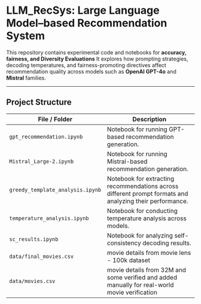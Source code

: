 # LLM_RecSys: Large Language Model–based Recommendation System

This repository contains experimental code and notebooks for **accuracy, fairness, and Diversity Evaluations**
It explores how prompting strategies, decoding temperatures, and fairness-promoting directives affect recommendation quality across models such as **OpenAI GPT-4o** and **Mistral** families.

---

## Project Structure

| File / Folder | Description |
|----------------|-------------|
| `gpt_recommendation.ipynb` | Notebook for running GPT-based recommendation generation. |
| `Mistral_Large-2.ipynb` | Notebook for running Mistral-based recommendation generation. |
| `greedy_template_analysis.ipynb` | Notebook for extracting recommendations across different prompt formats and analyzing their performance. |
| `temperature_analysis.ipynb` | Notebook for conducting temperature analysis across models. |
| `sc_results.ipynb` | Notebook for analyzing self-consistency decoding results. |
| `data/final_movies.csv` | movie details from movie lens - 100k dataset |
| `data/movies.csv` | movie details from 32M and some verified and added manually for real-world movie verification |
